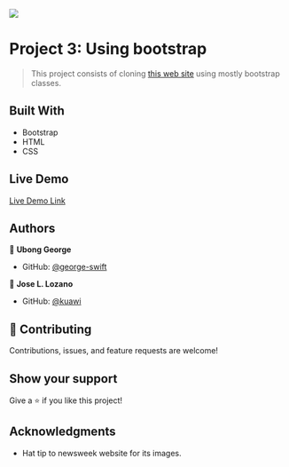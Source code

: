 ![](https://img.shields.io/badge/Microverse-blueviolet)

# Project 3: Using bootstrap

> This project consists of cloning [this web site](https://web.archive.org/web/20210120125445/https://www.newsweek.com/) using mostly bootstrap classes.

## Built With

- Bootstrap
- HTML
- CSS

## Live Demo

[Live Demo Link](https://livedemo.com)


## Authors

👤 **Ubong George**

- GitHub: [@george-swift](https://github.com/george-swift)

👤 **Jose L. Lozano**

- GitHub: [@kuawi](https://github.com/kuawi)

## 🤝 Contributing

Contributions, issues, and feature requests are welcome!

## Show your support

Give a ⭐️ if you like this project!

## Acknowledgments

- Hat tip to newsweek website for its images.
